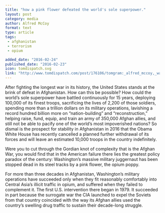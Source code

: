 ```yaml
---
title: "how a pink flower defeated the world's sole superpower."
layout: post
category: media
author: Alfred McCoy
format: text
type: article
tags: 
 - afghanistan
 - terrorism
 - opium

added_date: "2016-02-24"
published_date: "2016-02-23"
icon: tomdispatch.svg
link: "http://www.tomdispatch.com/post/176106/tomgram:_alfred_mccoy,_washington%27s_twenty-first-century_opium_wars/"
---
```


After fighting the longest war in its history, the United States stands at the brink of defeat in Afghanistan. How can this be possible? How could the world’s sole superpower have battled continuously for 15 years, deploying 100,000 of its finest troops, sacrificing the lives of 2,200 of those soldiers, spending more than a trillion dollars on its military operations, lavishing a record hundred billion more on “nation-building” and “reconstruction,” helping raise, fund, equip, and train an army of 350,000 Afghan allies, and still not be able to pacify one of the world’s most impoverished nations? So dismal is the prospect for stability in Afghanistan in 2016 that the Obama White House has recently cancelled a planned further withdrawal of its forces and will leave an estimated 10,000 troops in the country indefinitely.  

Were you to cut through the Gordian knot of complexity that is the Afghan War, you would find that in the American failure there lies the greatest policy paradox of the century: Washington’s massive military juggernaut has been stopped dead in its steel tracks by a pink flower, the opium poppy.  

For more than three decades in Afghanistan, Washington’s military operations have succeeded only when they fit reasonably comfortably into Central Asia’s illicit traffic in opium, and suffered when they failed to complement it. The first U.S. intervention there began in 1979. It succeeded in part because the surrogate war the CIA launched to expel the Soviets from that country coincided with the way its Afghan allies used the country’s swelling drug traffic to sustain their decade-long struggle.  
